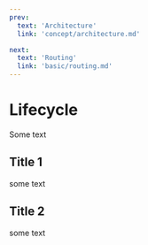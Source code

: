 ```yaml
---
prev:
  text: 'Architecture'
  link: 'concept/architecture.md'

next:
  text: 'Routing'
  link: 'basic/routing.md'
---
```




# Lifecycle

Some text

## Title 1

some text

## Title 2

some text
